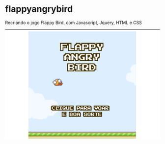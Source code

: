 # flappyangrybird

Recriando o jogo Flappy Bird, com Javascript, Jquery, HTML e CSS 

<img src="./assets/readme.png">
